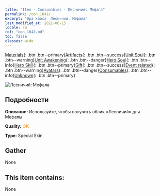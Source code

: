 ```yaml
---
title: "Item - Consumables - Лесничий: Мефала"
permalink: /con_1042/
excerpt: "Эра хаоса  Лесничий: Мефала"
last_modified_at: 2021-06-15
locale: ru
ref: "con_1042.md"
toc: false
classes: wide
---
```

 [Materials](/ItemsRU/){: .btn .btn--primary}[Artifacts](/ItemsRU/Artifacts/){: .btn .btn--success}[Unit Soul](/ItemsRU/UnitSoul/){: .btn .btn--warning}[Unit Awakening](/ItemsRU/UnitAwakening/){: .btn .btn--danger}[Hero Soul](/ItemsRU/HeroSoul/){: .btn .btn--info}[Hero Skill](/ItemsRU/HeroSkill/){: .btn .btn--primary}[Gift](/ItemsRU/Gift/){: .btn .btn--success}[Event related](/ItemsRU/Events/){: .btn .btn--warning}[Avatars](/ItemsRU/Avatars/){: .btn .btn--danger}[Consumables](/ItemsRU/Consumables/){: .btn .btn--info}[Unknown](/ItemsRU/Unknown/){: .btn .btn--primary}

 ![Лесничий: Мефала](/images/h/h_Mephala5.jpg)

## Подробности
 **Описание:** Используйте, чтобы получить облик «Лесничий» для Мефалы

 **Quality:** <span style="color: #FF8C00">OK</span>

 **Type:** Special Skin

## Gather

  None

## This item contains:

  None

